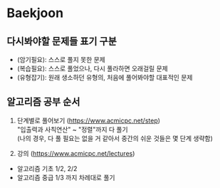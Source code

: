 # Baekjoon
## 다시봐야할 문제들 표기 구분
* (암기필요): 스스로 풀지 못한 문제
* (복습필요): 스스로 풀었으나, 다시 풀라하면 오래걸릴 문제
* (유형잡기): 원래 생소하던 유형의, 처음에 풀어봐야할 대표적인 문제

## 알고리즘 공부 순서
1. 단계별로 풀어보기 (https://www.acmicpc.net/step)  
"입출력과 사칙연산" ~ "정렬"까지 다 풀기  
   (나의 경우, 다 풀 필요는 없을 거 같아서 중간의 쉬운 것들은 몇 단계 생략함)  
   
2. 강의 (https://www.acmicpc.net/lectures)
* 알고리즘 기초 1/2, 2/2
* 알고리즘 중급 1/3 까지 차례대로 풀기